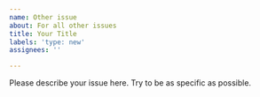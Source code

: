```yaml
---
name: Other issue
about: For all other issues
title: Your Title
labels: 'type: new'
assignees: ''

---
```


Please describe your issue here.  Try to be as specific as possible.
